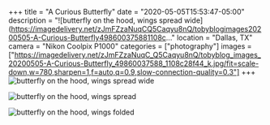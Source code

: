 +++
title = "A Curious Butterfly"
date = "2020-05-05T15:53:47-05:00"
description = "![butterfly on the hood, wings spread wide](https://imagedelivery.net/zJmFZzaNuqCQ5Caqyu8nQ/tobyblogimages20200505-A-Curious-Butterfly498600375881108c..."
location = "Dallas, TX"
camera = "Nikon Coolpix P1000"
categories = ["photography"]
images = ["https://imagedelivery.net/zJmFZzaNuqC_Q5Caqyu8nQ/tobyblog_images_20200505-A-Curious-Butterfly_49860037588_1108c28f44_k.jpg/fit=scale-down,w=780,sharpen=1,f=auto,q=0.9,slow-connection-quality=0.3"]
+++
![butterfly on the hood, wings spread wide](https://imagedelivery.net/zJmFZzaNuqC_Q5Caqyu8nQ/tobyblog_images_20200505-A-Curious-Butterfly_49860037588_1108c28f44_k.jpg/fit=scale-down,w=780,sharpen=1,f=auto,q=0.9,slow-connection-quality=0.3)
<!--more-->

![butterfly on the hood, wings spread](https://imagedelivery.net/zJmFZzaNuqC_Q5Caqyu8nQ/tobyblog_images_20200505-A-Curious-Butterfly_49860037628_b25f360746_k.jpg/fit=scale-down,w=780,sharpen=1,f=auto,q=0.9,slow-connection-quality=0.3)

![butterfly on the hood, wings folded](https://imagedelivery.net/zJmFZzaNuqC_Q5Caqyu8nQ/tobyblog_images_20200505-A-Curious-Butterfly_49860573446_b3a52899fe_k.jpg/fit=scale-down,w=780,sharpen=1,f=auto,q=0.9,slow-connection-quality=0.3)
